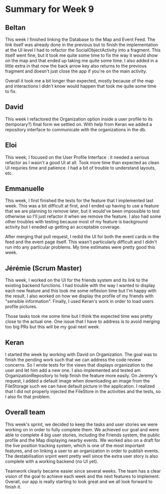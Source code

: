 # Summary for Week 9

## Beltan

This week I finished linking the Database to the Map and Event Feed. The link itself was already done in the previous but to finish the implementation at the UI level I had to refactor the SocialObjectActivity into a fragment. 
This itself went fine, but it took me quite some time to fix the way it would show on the map and that ended up taking me quite some time. I also added in a little extra in that now the back arrow key also returns to the previous fragment
and doesn't just close the app if you're on the main activity.

Overall it took me a bit longer than expected, mostly because of the map and interactions I didn't know would happen that took me quite some time to fix.

## David

This week I refactored the Organization option inside a user profile to its (temporary?) final form we settled on. With help from Keran we added a repository interface to communicate with the organizations in the db. 

## Eloi 
This week, I focused on the User Profile Interface : it needed a serious refactor as I wasn't a good UI at all. Took more time than expected as clean UI requries time and patience. I had a bit of trouble to understand layouts, etc.

## Emmanuelle

This week, I first finished the tests for the feature that I implemented last week. This was a bit difficult at first, and I ended up having to use a feature that we are planning to remove later, but it would've been impossible to test otherwise so I'll just refactor it when we remove the feature. I also had some other troubles with testing because most of my feature is background activity but I eneded up getting an acceptable coverage.

After merging that pull request, I redid the UI for both the event cards in the feed and the event page itself. This wasn't particularly difficult and I didn't run into any particular problems. My time estimates were pretty good this week.

## Jérémie (Scrum Master)

This week, I worked on the UI for the friends system and its link to the existing backend functions. I had trouble with the way I wanted to display each new feature and this took me some reflexion time but I'm happy with the result. I also worked on how we display the profile of my friends with "sensible information". Finally, I used Keran's work in order to load users profile pictures.

Those tasks took me some time but I think the expected time was pretty close to the actual one. One issue that I have to address is to avoid merging too big PRs but this will be my goal next week.

## Keran

I started the week by working with David on Organization. The goal was to finish the pending work such that we can address the code review concerns. So I wrote tests for the views that displays organization to the user and let him add a new one. I also implemented and tested am OrganizationRepository to help finish the feature more easily. On Jeremy's request, I added a default image when downloading an image from the FileStorage such we can have default picture in the application. I realized that I did not properly injected the FileStore in the activities and the tests, so I also fix that problem. 

## Overall team

This week's sprint, we decided to keep the tasks and user stories we were working on in order to fully complete them. We achieved our goal and were able to complete 4 big user stories, including the Friends system, the public profile and the Map displaying nearby events. We worked also on a draft for the live position tracking system, which is one of the most important features, and on linking a user to an organization in order to publish events. The destabilisation srpint went pretty well since the extra user story is also complete with a working backend (no UI yet).

Teamwork clearly became easier since several weeks. The team has a clear vision of the goal to achieve each week and the next features to implement. Overall, our app is really starting to look great and we all look forward to finish it.
